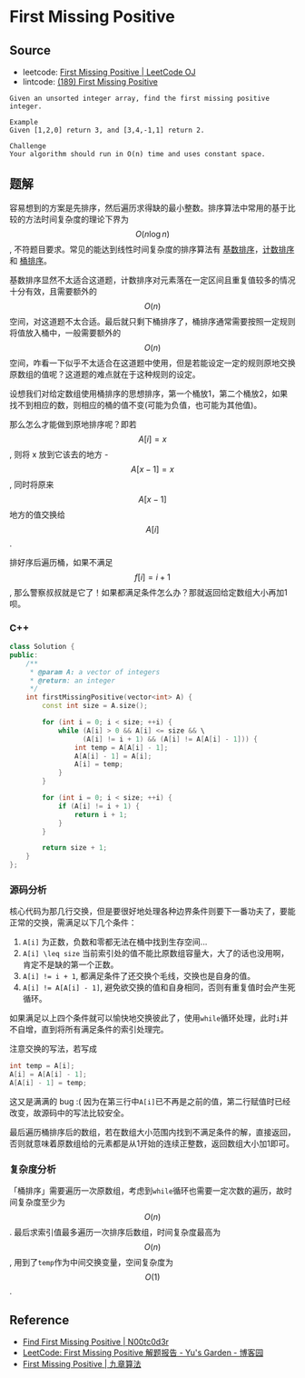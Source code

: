 # First Missing Positive

## Source

- leetcode: [First Missing Positive | LeetCode OJ](https://leetcode.com/problems/first-missing-positive/)
- lintcode: [(189) First Missing Positive](http://www.lintcode.com/en/problem/first-missing-positive/)

```
Given an unsorted integer array, find the first missing positive integer.

Example
Given [1,2,0] return 3, and [3,4,-1,1] return 2.

Challenge
Your algorithm should run in O(n) time and uses constant space.
```

## 题解

容易想到的方案是先排序，然后遍历求得缺的最小整数。排序算法中常用的基于比较的方法时间复杂度的理论下界为 $$O(n \log n)$$, 不符题目要求。常见的能达到线性时间复杂度的排序算法有 [基数排序](http://zh.wikipedia.org/wiki/%E5%9F%BA%E6%95%B0%E6%8E%92%E5%BA%8F)，[计数排序](http://algorithm.yuanbin.me/zh-hans/basics_sorting/counting_sort.html) 和 [桶排序](http://algorithm.yuanbin.me/zh-hans/basics_sorting/bucket_sort.html)。

基数排序显然不太适合这道题，计数排序对元素落在一定区间且重复值较多的情况十分有效，且需要额外的 $$O(n)$$ 空间，对这道题不太合适。最后就只剩下桶排序了，桶排序通常需要按照一定规则将值放入桶中，一般需要额外的 $$O(n)$$ 空间，咋看一下似乎不太适合在这道题中使用，但是若能设定一定的规则原地交换原数组的值呢？这道题的难点就在于这种规则的设定。

设想我们对给定数组使用桶排序的思想排序，第一个桶放1，第二个桶放2，如果找不到相应的数，则相应的桶的值不变(可能为负值，也可能为其他值)。

那么怎么才能做到原地排序呢？即若 $$A[i] = x$$, 则将 x 放到它该去的地方 - $$A[x - 1] = x$$, 同时将原来 $$A[x - 1]$$ 地方的值交换给 $$A[i]$$.

排好序后遍历桶，如果不满足 $$f[i] = i + 1$$, 那么警察叔叔就是它了！如果都满足条件怎么办？那就返回给定数组大小再加1呗。

### C++

```c++
class Solution {
public:
    /**
     * @param A: a vector of integers
     * @return: an integer
     */
    int firstMissingPositive(vector<int> A) {
        const int size = A.size();

        for (int i = 0; i < size; ++i) {
            while (A[i] > 0 && A[i] <= size && \
                  (A[i] != i + 1) && (A[i] != A[A[i] - 1])) {
                int temp = A[A[i] - 1];
                A[A[i] - 1] = A[i];
                A[i] = temp;
            }
        }

        for (int i = 0; i < size; ++i) {
            if (A[i] != i + 1) {
                return i + 1;
            }
        }

        return size + 1;
    }
};
```

### 源码分析

核心代码为那几行交换，但是要很好地处理各种边界条件则要下一番功夫了，要能正常的交换，需满足以下几个条件：

1. `A[i]` 为正数，负数和零都无法在桶中找到生存空间...
2. `A[i] \leq size` 当前索引处的值不能比原数组容量大，大了的话也没用啊，肯定不是缺的第一个正数。
3. `A[i] != i + 1`, 都满足条件了还交换个毛线，交换也是自身的值。
4. `A[i] != A[A[i] - 1]`, 避免欲交换的值和自身相同，否则有重复值时会产生死循环。

如果满足以上四个条件就可以愉快地交换彼此了，使用`while`循环处理，此时`i`并不自增，直到将所有满足条件的索引处理完。

注意交换的写法，若写成

```c
int temp = A[i];
A[i] = A[A[i] - 1];
A[A[i] - 1] = temp;
```

这又是满满的 bug :( 因为在第三行中`A[i]`已不再是之前的值，第二行赋值时已经改变，故源码中的写法比较安全。

最后遍历桶排序后的数组，若在数组大小范围内找到不满足条件的解，直接返回，否则就意味着原数组给的元素都是从1开始的连续正整数，返回数组大小加1即可。

### 复杂度分析

「桶排序」需要遍历一次原数组，考虑到`while`循环也需要一定次数的遍历，故时间复杂度至少为 $$O(n)$$. 最后求索引值最多遍历一次排序后数组，时间复杂度最高为 $$O(n)$$, 用到了`temp`作为中间交换变量，空间复杂度为 $$O(1)$$.

## Reference

- [Find First Missing Positive | N00tc0d3r](http://n00tc0d3r.blogspot.com/2013/03/find-first-missing-positive.html)
- [LeetCode: First Missing Positive 解题报告 - Yu's Garden - 博客园](http://www.cnblogs.com/yuzhangcmu/p/4200096.html)
- [First Missing Positive | 九章算法](http://www.jiuzhang.com/solutions/first-missing-positive/)

